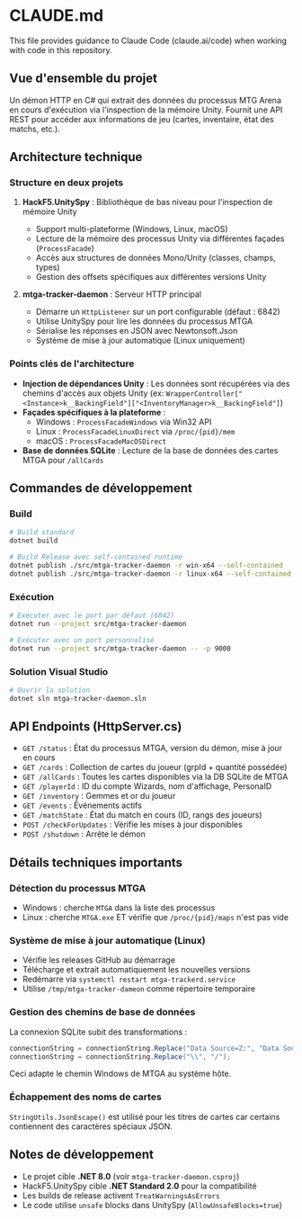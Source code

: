 # CLAUDE.md

This file provides guidance to Claude Code (claude.ai/code) when working with code in this repository.

## Vue d'ensemble du projet

Un démon HTTP en C# qui extrait des données du processus MTG Arena en cours d'exécution via l'inspection de la mémoire Unity. Fournit une API REST pour accéder aux informations de jeu (cartes, inventaire, état des matchs, etc.).

## Architecture technique

### Structure en deux projets

1. **HackF5.UnitySpy** : Bibliothèque de bas niveau pour l'inspection de mémoire Unity
   - Support multi-plateforme (Windows, Linux, macOS)
   - Lecture de la mémoire des processus Unity via différentes façades (`ProcessFacade`)
   - Accès aux structures de données Mono/Unity (classes, champs, types)
   - Gestion des offsets spécifiques aux différentes versions Unity

2. **mtga-tracker-daemon** : Serveur HTTP principal
   - Démarre un `HttpListener` sur un port configurable (défaut : 6842)
   - Utilise UnitySpy pour lire les données du processus MTGA
   - Sérialise les réponses en JSON avec Newtonsoft.Json
   - Système de mise à jour automatique (Linux uniquement)

### Points clés de l'architecture

- **Injection de dépendances Unity** : Les données sont récupérées via des chemins d'accès aux objets Unity (ex: `WrapperController["<Instance>k__BackingField"]["<InventoryManager>k__BackingField"]`)
- **Façades spécifiques à la plateforme** :
  - Windows : `ProcessFacadeWindows` via Win32 API
  - Linux : `ProcessFacadeLinuxDirect` via `/proc/{pid}/mem`
  - macOS : `ProcessFacadeMacOSDirect`
- **Base de données SQLite** : Lecture de la base de données des cartes MTGA pour `/allCards`

## Commandes de développement

### Build
```bash
# Build standard
dotnet build

# Build Release avec self-contained runtime
dotnet publish ./src/mtga-tracker-daemon -r win-x64 --self-contained    # Windows
dotnet publish ./src/mtga-tracker-daemon -r linux-x64 --self-contained  # Linux
```

### Exécution
```bash
# Exécuter avec le port par défaut (6842)
dotnet run --project src/mtga-tracker-daemon

# Exécuter avec un port personnalisé
dotnet run --project src/mtga-tracker-daemon -- -p 9000
```

### Solution Visual Studio
```bash
# Ouvrir la solution
dotnet sln mtga-tracker-daemon.sln
```

## API Endpoints (HttpServer.cs)

- `GET /status` : État du processus MTGA, version du démon, mise à jour en cours
- `GET /cards` : Collection de cartes du joueur (grpId + quantité possédée)
- `GET /allCards` : Toutes les cartes disponibles via la DB SQLite de MTGA
- `GET /playerId` : ID du compte Wizards, nom d'affichage, PersonaID
- `GET /inventory` : Gemmes et or du joueur
- `GET /events` : Événements actifs
- `GET /matchState` : État du match en cours (ID, rangs des joueurs)
- `POST /checkForUpdates` : Vérifie les mises à jour disponibles
- `POST /shutdown` : Arrête le démon

## Détails techniques importants

### Détection du processus MTGA
- Windows : cherche `MTGA` dans la liste des processus
- Linux : cherche `MTGA.exe` ET vérifie que `/proc/{pid}/maps` n'est pas vide

### Système de mise à jour automatique (Linux)
- Vérifie les releases GitHub au démarrage
- Télécharge et extrait automatiquement les nouvelles versions
- Redémarre via `systemctl restart mtga-trackerd.service`
- Utilise `/tmp/mtga-tracker-dameon` comme répertoire temporaire

### Gestion des chemins de base de données
La connexion SQLite subit des transformations :
```csharp
connectionString = connectionString.Replace("Data Source=Z:", "Data Source=");
connectionString = connectionString.Replace("\\", "/");
```
Ceci adapte le chemin Windows de MTGA au système hôte.

### Échappement des noms de cartes
`StringUtils.JsonEscape()` est utilisé pour les titres de cartes car certains contiennent des caractères spéciaux JSON.

## Notes de développement

- Le projet cible **.NET 8.0** (voir `mtga-tracker-daemon.csproj`)
- HackF5.UnitySpy cible **.NET Standard 2.0** pour la compatibilité
- Les builds de release activent `TreatWarningsAsErrors`
- Le code utilise `unsafe` blocks dans UnitySpy (`AllowUnsafeBlocks=true`)
